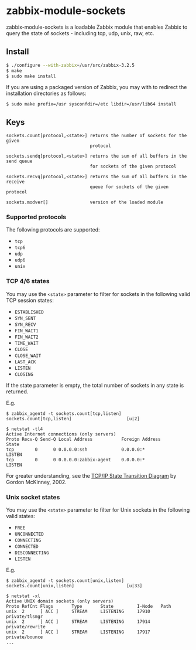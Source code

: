 # zabbix-module-sockets

zabbix-module-sockets is a loadable Zabbix module that enables Zabbix to query
the state of sockets - including tcp, udp, unix, raw, etc.

## Install

```bash
$ ./configure --with-zabbix=/usr/src/zabbix-3.2.5
$ make
$ sudo make install
```

If you are using a packaged version of Zabbix, you may with to redirect the
installation directories as follows:

```
$ sudo make prefix=/usr sysconfdir=/etc libdir=/usr/lib64 install
```

## Keys

```
sockets.count[protocol,<state>] returns the number of sockets for the given
                                protocol

sockets.sendq[protocol,<state>] returns the sum of all buffers in the send queue
                                for sockets of the given protocol

sockets.recvq[protocol,<state>] returns the sum of all buffers in the receive
                                queue for sockets of the given protocol

sockets.modver[]                version of the loaded module
```

### Supported protocols

The following protocols are supported:

- `tcp`
- `tcp6`
- `udp`
- `udp6`
- `unix`

### TCP 4/6 states

You may use the `<state>` parameter to filter for sockets in the following valid
TCP session states:

- `ESTABLISHED`
- `SYN_SENT`
- `SYN_RECV`
- `FIN_WAIT1`
- `FIN_WAIT2`
- `TIME_WAIT`
- `CLOSE`
- `CLOSE_WAIT`
- `LAST_ACK`
- `LISTEN`
- `CLOSING`

If the state parameter is empty, the total number of sockets in any state is
returned.

E.g.

    $ zabbix_agentd -t sockets.count[tcp,listen]
    sockets.count[tcp,listen]                     [u|2]

    $ netstat -tl4
    Active Internet connections (only servers)
    Proto Recv-Q Send-Q Local Address           Foreign Address         State
    tcp        0      0 0.0.0.0:ssh             0.0.0.0:*               LISTEN
    tcp        0      0 0.0.0.0:zabbix-agent    0.0.0.0:*               LISTEN

For greater understanding, see the [TCP/IP State Transition Diagram](http://www.cs.northwestern.edu/~agupta/cs340/project2/TCPIP_State_Transition_Diagram.pdf)
by Gordon McKinney, 2002.

### Unix socket states

You may use the `<state>` parameter to filter for Unix sockets in the following
valid states:

- `FREE`
- `UNCONNECTED`
- `CONNECTING`
- `CONNECTED`
- `DISCONNECTING`
- `LISTEN`

E.g.

    $ zabbix_agentd -t sockets.count[unix,listen]
    sockets.count[unix,listen]                    [u|33]

    $ netstat -xl
    Active UNIX domain sockets (only servers)
    Proto RefCnt Flags       Type       State         I-Node   Path
    unix  2      [ ACC ]     STREAM     LISTENING     17910    private/tlsmgr
    unix  2      [ ACC ]     STREAM     LISTENING     17914    private/rewrite
    unix  2      [ ACC ]     STREAM     LISTENING     17917    private/bounce
    ...
